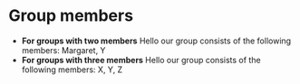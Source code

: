 # Group members

* **For groups with two members** Hello our group consists of the following members: Margaret, Y
* **For groups with three members** Hello our group consists of the following members: X, Y, Z
